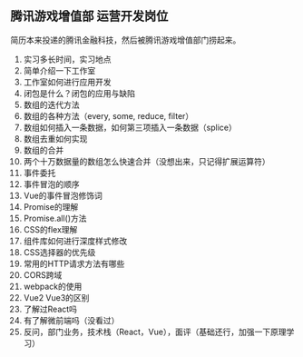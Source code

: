 ## 腾讯游戏增值部 运营开发岗位

简历本来投递的腾讯金融科技，然后被腾讯游戏增值部门捞起来。

1. 实习多长时间，实习地点
2. 简单介绍一下工作室
3. 工作室如何进行应用开发
4. 闭包是什么？闭包的应用与缺陷
5. 数组的迭代方法
6. 数组的各种方法（every, some, reduce, filter）
7. 数组如何插入一条数据，如何第三项插入一条数据（splice）
8. 数组去重如何实现
9. 数组的合并
11. 两个十万数据量的数组怎么快速合并（没想出来，只记得扩展运算符）
12. 事件委托
13. 事件冒泡的顺序
14. Vue的事件冒泡修饰词
15. Promise的理解
16. Promise.all()方法
17. CSS的flex理解
18. 组件库如何进行深度样式修改
19. CSS选择器的优先级
20. 常用的HTTP请求方法有哪些
21. CORS跨域
22. webpack的使用
23. Vue2 Vue3的区别
24. 了解过React吗
25. 有了解微前端吗（没看过）
26. 反问，部门业务，技术栈（React，Vue），面评（基础还行，加强一下原理学习）


